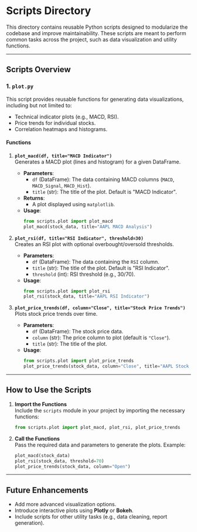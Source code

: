 # **Scripts Directory**  

This directory contains reusable Python scripts designed to modularize the codebase and improve maintainability. These scripts are meant to perform common tasks across the project, such as data visualization and utility functions.  

---



## **Scripts Overview**  

### **1. `plot.py`**  
This script provides reusable functions for generating data visualizations, including but not limited to:  
- Technical indicator plots (e.g., MACD, RSI).  
- Price trends for individual stocks.  
- Correlation heatmaps and histograms.  

#### **Functions**  
1. **`plot_macd(df, title="MACD Indicator")`**  
   Generates a MACD plot (lines and histogram) for a given DataFrame.  
   - **Parameters**:  
     - `df` (DataFrame): The data containing MACD columns (`MACD`, `MACD_Signal`, `MACD_Hist`).  
     - `title` (str): The title of the plot. Default is "MACD Indicator".  
   - **Returns**:  
     - A plot displayed using `matplotlib`.  
   - **Usage**:  
     ```python
     from scripts.plot import plot_macd
     plot_macd(stock_data, title="AAPL MACD Analysis")
     ```

2. **`plot_rsi(df, title="RSI Indicator", threshold=30)`**  
   Creates an RSI plot with optional overbought/oversold thresholds.  
   - **Parameters**:  
     - `df` (DataFrame): The data containing the `RSI` column.  
     - `title` (str): The title of the plot. Default is "RSI Indicator".  
     - `threshold` (int): RSI threshold (e.g., 30/70).  
   - **Usage**:  
     ```python
     from scripts.plot import plot_rsi
     plot_rsi(stock_data, title="AAPL RSI Indicator")
     ```

3. **`plot_price_trends(df, column="Close", title="Stock Price Trends")`**  
   Plots stock price trends over time.  
   - **Parameters**:  
     - `df` (DataFrame): The stock price data.  
     - `column` (str): The price column to plot (default is `"Close"`).  
     - `title` (str): The title of the plot.  
   - **Usage**:  
     ```python
     from scripts.plot import plot_price_trends
     plot_price_trends(stock_data, column="Close", title="AAPL Stock Prices")
     ```

---

## **How to Use the Scripts**  

1. **Import the Functions**  
   Include the `scripts` module in your project by importing the necessary functions:  
   ```python
   from scripts.plot import plot_macd, plot_rsi, plot_price_trends
   ```

2. **Call the Functions**  
   Pass the required data and parameters to generate the plots. Example:  
   ```python
   plot_macd(stock_data)
   plot_rsi(stock_data, threshold=70)
   plot_price_trends(stock_data, column="Open")
   ```

---

## **Future Enhancements**  
- Add more advanced visualization options.  
- Introduce interactive plots using **Plotly** or **Bokeh**.  
- Include scripts for other utility tasks (e.g., data cleaning, report generation).  

